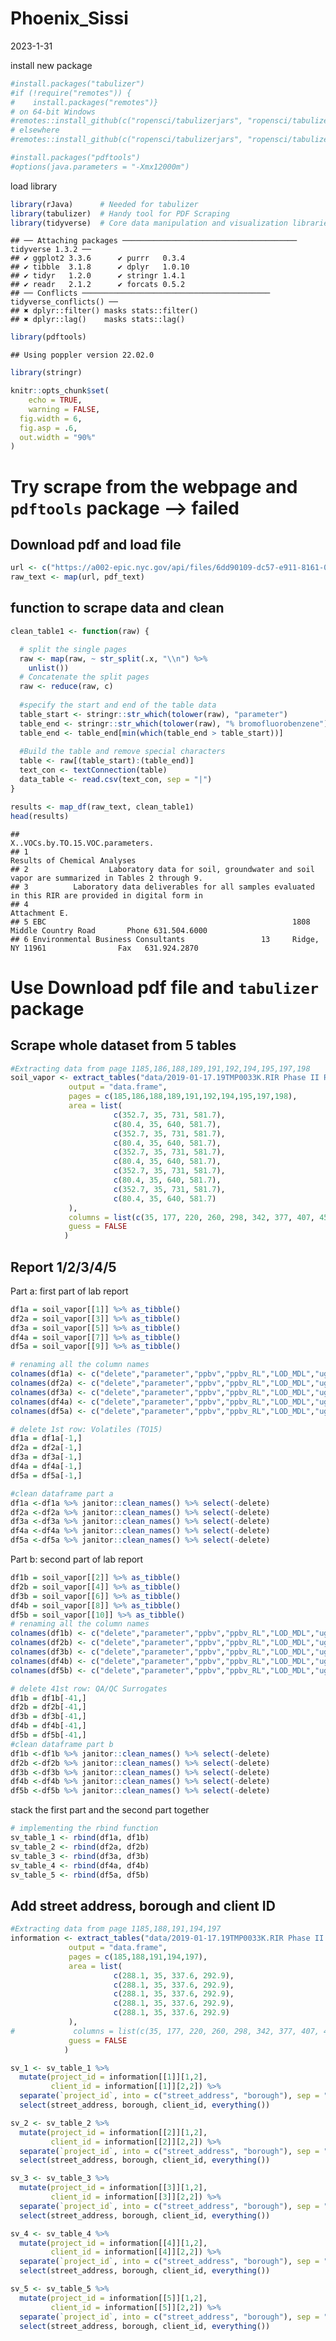 Phoenix_Sissi
================
2023-1-31

install new package

``` r
#install.packages("tabulizer")
#if (!require("remotes")) {
#    install.packages("remotes")}
# on 64-bit Windows
#remotes::install_github(c("ropensci/tabulizerjars", "ropensci/tabulizer"), INSTALL_opts = "--no-multiarch")
# elsewhere
#remotes::install_github(c("ropensci/tabulizerjars", "ropensci/tabulizer"))

#install.packages("pdftools")
#options(java.parameters = "-Xmx12000m")
```

load library

``` r
library(rJava)      # Needed for tabulizer
library(tabulizer)  # Handy tool for PDF Scraping
library(tidyverse)  # Core data manipulation and visualization libraries
```

    ## ── Attaching packages ─────────────────────────────────────── tidyverse 1.3.2 ──
    ## ✔ ggplot2 3.3.6      ✔ purrr   0.3.4 
    ## ✔ tibble  3.1.8      ✔ dplyr   1.0.10
    ## ✔ tidyr   1.2.0      ✔ stringr 1.4.1 
    ## ✔ readr   2.1.2      ✔ forcats 0.5.2 
    ## ── Conflicts ────────────────────────────────────────── tidyverse_conflicts() ──
    ## ✖ dplyr::filter() masks stats::filter()
    ## ✖ dplyr::lag()    masks stats::lag()

``` r
library(pdftools)
```

    ## Using poppler version 22.02.0

``` r
library(stringr)

knitr::opts_chunk$set(
    echo = TRUE,
    warning = FALSE,
  fig.width = 6,
  fig.asp = .6,
  out.width = "90%"
)
```

# Try scrape from the webpage and `pdftools` package –\> failed

## Download pdf and load file

``` r
url <- c("https://a002-epic.nyc.gov/api/files/6dd90109-dc57-e911-8161-005056b05749/download")
raw_text <- map(url, pdf_text)
```

## function to scrape data and clean

``` r
clean_table1 <- function(raw) {

  # split the single pages
  raw <- map(raw, ~ str_split(.x, "\\n") %>% 
    unlist())
  # Concatenate the split pages
  raw <- reduce(raw, c)
  
  #specify the start and end of the table data
  table_start <- stringr::str_which(tolower(raw), "parameter")
  table_end <- stringr::str_which(tolower(raw), "% bromofluorobenzene")
  table_end <- table_end[min(which(table_end > table_start))]
  
  #Build the table and remove special characters
  table <- raw[(table_start):(table_end)]
  text_con <- textConnection(table)
  data_table <- read.csv(text_con, sep = "|")
}

results <- map_df(raw_text, clean_table1)
head(results)
```

    ##                                                                              X..VOCs.by.TO.15.VOC.parameters.
    ## 1                                                                                Results of Chemical Analyses
    ## 2                  Laboratory data for soil, groundwater and soil vapor are summarized in Tables 2 through 9.
    ## 3          Laboratory data deliverables for all samples evaluated in this RIR are provided in digital form in
    ## 4                                                                                               Attachment E.
    ## 5 EBC                                                       1808 Middle Country Road       Phone 631.504.6000
    ## 6 Environmental Business Consultants                 13     Ridge, NY 11961                Fax   631.924.2870

# Use Download pdf file and `tabulizer` package

## Scrape whole dataset from 5 tables

``` r
#Extracting data from page 1185,186,188,189,191,192,194,195,197,198
soil_vapor <- extract_tables("data/2019-01-17.19TMP0033K.RIR Phase II Report.Revised 19TMP0033K.RIR Phase II Report - EBC V2.pdf.1.pdf",
             output = "data.frame",
             pages = c(185,186,188,189,191,192,194,195,197,198), 
             area = list(
                       c(352.7, 35, 731, 581.7), 
                       c(80.4, 35, 640, 581.7),
                       c(352.7, 35, 731, 581.7), 
                       c(80.4, 35, 640, 581.7),
                       c(352.7, 35, 731, 581.7), 
                       c(80.4, 35, 640, 581.7),
                       c(352.7, 35, 731, 581.7), 
                       c(80.4, 35, 640, 581.7),
                       c(352.7, 35, 731, 581.7), 
                       c(80.4, 35, 640, 581.7)                       
             ), 
             columns = list(c(35, 177, 220, 260, 298, 342, 377, 407, 458, 506, 550, 581.7)),
             guess = FALSE
            )
```

## Report 1/2/3/4/5

Part a: first part of lab report

``` r
df1a = soil_vapor[[1]] %>% as_tibble()
df2a = soil_vapor[[3]] %>% as_tibble()
df3a = soil_vapor[[5]] %>% as_tibble()
df4a = soil_vapor[[7]] %>% as_tibble()
df5a = soil_vapor[[9]] %>% as_tibble()

# renaming all the column names
colnames(df1a) <- c("delete","parameter","ppbv","ppbv_RL","LOD_MDL","ug_m3","ug_m3_RL","LOD_MDL","date","by","dilution","not_certified")
colnames(df2a) <- c("delete","parameter","ppbv","ppbv_RL","LOD_MDL","ug_m3","ug_m3_RL","LOD_MDL","date","by","dilution","not_certified")
colnames(df3a) <- c("delete","parameter","ppbv","ppbv_RL","LOD_MDL","ug_m3","ug_m3_RL","LOD_MDL","date","by","dilution","not_certified")
colnames(df4a) <- c("delete","parameter","ppbv","ppbv_RL","LOD_MDL","ug_m3","ug_m3_RL","LOD_MDL","date","by","dilution","not_certified")
colnames(df5a) <- c("delete","parameter","ppbv","ppbv_RL","LOD_MDL","ug_m3","ug_m3_RL","LOD_MDL","date","by","dilution","not_certified")

# delete 1st row: Volatiles (TO15)
df1a = df1a[-1,]
df2a = df2a[-1,]
df3a = df3a[-1,]
df4a = df4a[-1,]
df5a = df5a[-1,]

#clean dataframe part a
df1a <-df1a %>% janitor::clean_names() %>% select(-delete) 
df2a <-df2a %>% janitor::clean_names() %>% select(-delete) 
df3a <-df3a %>% janitor::clean_names() %>% select(-delete) 
df4a <-df4a %>% janitor::clean_names() %>% select(-delete) 
df5a <-df5a %>% janitor::clean_names() %>% select(-delete) 
```

Part b: second part of lab report

``` r
df1b = soil_vapor[[2]] %>% as_tibble()
df2b = soil_vapor[[4]] %>% as_tibble()
df3b = soil_vapor[[6]] %>% as_tibble()
df4b = soil_vapor[[8]] %>% as_tibble()
df5b = soil_vapor[[10]] %>% as_tibble()
# renaming all the column names 
colnames(df1b) <- c("delete","parameter","ppbv","ppbv_RL","LOD_MDL","ug_m3","ug_m3_RL","LOD_MDL","date","by","dilution","not_certified")
colnames(df2b) <- c("delete","parameter","ppbv","ppbv_RL","LOD_MDL","ug_m3","ug_m3_RL","LOD_MDL","date","by","dilution","not_certified")
colnames(df3b) <- c("delete","parameter","ppbv","ppbv_RL","LOD_MDL","ug_m3","ug_m3_RL","LOD_MDL","date","by","dilution","not_certified")
colnames(df4b) <- c("delete","parameter","ppbv","ppbv_RL","LOD_MDL","ug_m3","ug_m3_RL","LOD_MDL","date","by","dilution","not_certified")
colnames(df5b) <- c("delete","parameter","ppbv","ppbv_RL","LOD_MDL","ug_m3","ug_m3_RL","LOD_MDL","date","by","dilution","not_certified")

# delete 41st row: QA/QC Surrogates
df1b = df1b[-41,]
df2b = df2b[-41,]
df3b = df3b[-41,]
df4b = df4b[-41,]
df5b = df5b[-41,]
#clean dataframe part b
df1b <-df1b %>% janitor::clean_names() %>% select(-delete) 
df2b <-df2b %>% janitor::clean_names() %>% select(-delete) 
df3b <-df3b %>% janitor::clean_names() %>% select(-delete) 
df4b <-df4b %>% janitor::clean_names() %>% select(-delete) 
df5b <-df5b %>% janitor::clean_names() %>% select(-delete)   
```

stack the first part and the second part together

``` r
# implementing the rbind function
sv_table_1 <- rbind(df1a, df1b)
sv_table_2 <- rbind(df2a, df2b)
sv_table_3 <- rbind(df3a, df3b)
sv_table_4 <- rbind(df4a, df4b)
sv_table_5 <- rbind(df5a, df5b)
```

## Add street address, borough and client ID

``` r
#Extracting data from page 1185,188,191,194,197
information <- extract_tables("data/2019-01-17.19TMP0033K.RIR Phase II Report.Revised 19TMP0033K.RIR Phase II Report - EBC V2.pdf.1.pdf",
             output = "data.frame",
             pages = c(185,188,191,194,197), 
             area = list(
                       c(288.1, 35, 337.6, 292.9), 
                       c(288.1, 35, 337.6, 292.9),
                       c(288.1, 35, 337.6, 292.9), 
                       c(288.1, 35, 337.6, 292.9),
                       c(288.1, 35, 337.6, 292.9)                      
             ), 
#             columns = list(c(35, 177, 220, 260, 298, 342, 377, 407, 458, 506, 550, 581.7)),
             guess = FALSE
            )
```

``` r
sv_1 <- sv_table_1 %>% 
  mutate(project_id = information[[1]][1,2],
         client_id = information[[1]][2,2]) %>% 
  separate(`project_id`, into = c("street_address", "borough"), sep = ", ") %>% 
  select(street_address, borough, client_id, everything())

sv_2 <- sv_table_2 %>% 
  mutate(project_id = information[[2]][1,2],
         client_id = information[[2]][2,2]) %>% 
  separate(`project_id`, into = c("street_address", "borough"), sep = ", ") %>% 
  select(street_address, borough, client_id, everything())

sv_3 <- sv_table_3 %>% 
  mutate(project_id = information[[3]][1,2],
         client_id = information[[3]][2,2]) %>% 
  separate(`project_id`, into = c("street_address", "borough"), sep = ", ") %>% 
  select(street_address, borough, client_id, everything())

sv_4 <- sv_table_4 %>% 
  mutate(project_id = information[[4]][1,2],
         client_id = information[[4]][2,2]) %>% 
  separate(`project_id`, into = c("street_address", "borough"), sep = ", ") %>% 
  select(street_address, borough, client_id, everything())

sv_5 <- sv_table_5 %>% 
  mutate(project_id = information[[5]][1,2],
         client_id = information[[5]][2,2]) %>% 
  separate(`project_id`, into = c("street_address", "borough"), sep = ", ") %>% 
  select(street_address, borough, client_id, everything())
```
